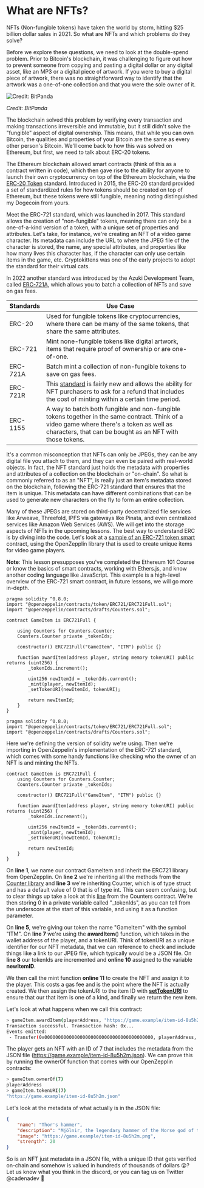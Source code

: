 
# What are NFTs?

NFTs (Non-fungible tokens) have taken the world by storm, hitting $25 billion dollar sales in 2021. So what are NFTs and which problems do they solve?
 
Before we explore these questions, we need to look at the double-spend problem. Prior to Bitcoin's blockchain, it was challenging to figure out how to prevent someone from copying and pasting a digital dollar or any digital asset, like an MP3 or a digital piece of artwork. If you were to buy a digital piece of artwork, there was no straightforward way to identify that the artwork was a one-of-one collection and that you were the sole owner of it.


![Credit: BitPanda](https://cadena.incl.us/wp-content/uploads/2022/01/double-spending.png)

*Credit: BitPanda*

The blockchain solved this problem by verifying every transaction and making transactions irreversible and immutable, but it still didn't solve the "fungible" aspect of digital ownership. This means, that while you can own Bitcoin, the qualities and properties of your Bitcoin are the same as every other person's Bitcoin. We'll come back to how this was solved on Ethereum, but first, we need to talk about ERC-20 tokens.

The Ethereum blockchain allowed smart contracts (think of this as a contract written in code), which then gave rise to the ability for anyone to launch their own cryptocurrency on top of the Ethereum blockchain, via the [ERC-20 Token](https://ethereum.org/en/developers/docs/standards/tokens/erc-20/) standard. Introduced in 2015, the ERC-20 standard provided a set of standardized rules for how tokens should be created on top of Ethereum, but these tokens were still fungible, meaning noting distinguished my Dogecoin from yours.

Meet the ERC-721 standard, which was launched in 2017. This standard allows the creation of "non-fungible" tokens, meaning there can only be a one-of-a-kind version of a token, with a unique set of properties and attributes. Let's take, for instance, we're creating an NFT of a video game character. Its metadata can include the URL to where the JPEG file of the character is stored, the name, any special attributes, and properties like how many lives this character has, if the character can only use certain items in the game, etc. Cryptokittens was one of the early projects to adopt the standard for their virtual cats.


In 2022 another standard was introduced by the Azuki Development Team, called [ERC-721A]([url](https://www.azuki.com/erc721a)), which allows you to batch a collection of NFTs and save on gas fees.



| Standards | Use Case                                                                                                                                                                                               |
| --------- | ------------------------------------------------------------------------------------------------------------------------------------------------------------------------------------------------------ |
| ERC-20    | Used for fungible tokens like cryptocurrencies, where there can be many of the same tokens, that share the same attributes.                                                                            |
| ERC-721   | Mint none-fungible tokens like digital artwork, items that require proof of ownership or are one-of-one.                                                                                               |
| ERC-721A  | Batch mint a collection of non-fungible tokens to save on gas fees.                                                                                                                                    |
| ERC-721R  | This [standard]([url](https://erc721r.org/)) is fairly new and allows the ability for NFT purchasers to ask for a refund that includes the cost of minting within a certain time period.               |
| ERC-1155  | A way to batch both fungible and non-fungible tokens together in the same contract. Think of a video game where there's a token as well as characters, that can be bought as an NFT with those tokens. |


It's a common misconception that NFTs can only be JPEGs, they can be any digital file you attach to them, and they can even be paired with real-world objects. In fact, the NFT standard just holds the metadata with properties and attributes of a collection on the blockchain or "on-chain". So what is commonly referred to as an "NFT", is really just an item's metadata stored on the blockchain, following the ERC-721 standard that ensures that the item is unique. This metadata can have different combinations that can be used to generate new characters on the fly to form an entire collection.

Many of these JPEGs are stored on third-party decentralized file services like Arweave, Threefold, IPFS via gateways like Pinata, and even centralized services like Amazon Web Services (AWS). We will get into the storage aspects of NFTs in the upcoming lessons.  The best way to understand ERC is by diving into the code. Let's look at a [sample of an ERC-721 token smart](https://docs.openzeppelin.com/contracts/3.x/erc721) contract, using the OpenZepplin library that is used to create unique items for video game players. 
 
**Note**: This lesson presupposes you've completed the Ethereum 101 Course or know the basics of smart contracts, working with Ethers.js, and know another coding language like JavaScript. This example is a high-level overview of the ERC-721 smart contract, in future lessons, we will go more in-depth.


```solidity
pragma solidity ^0.8.0;
import "@openzeppelin/contracts/token/ERC721/ERC721Full.sol";
import "@openzeppelin/contracts/drafts/Counters.sol";

contract GameItem is ERC721Full {

    using Counters for Counters.Counter;
    Counters.Counter private _tokenIds;

    constructor() ERC721Full("GameItem", "ITM") public {}

    function awardItem(address player, string memory tokenURI) public returns (uint256) {
        _tokenIds.increment();

        uint256 newItemId = _tokenIds.current();
        _mint(player, newItemId);
        _setTokenURI(newItemId, tokenURI);

        return newItemId;
    }
}
```



```solidity
pragma solidity ^0.8.0;
import "@openzeppelin/contracts/token/ERC721/ERC721Full.sol";
import "@openzeppelin/contracts/drafts/Counters.sol";
```

Here we're defining the version of solidity we're using. Then we're importing in OpenZeppelin's implementation of the ERC-721 standard, which comes with some handy functions like checking who the owner of an NFT is and minting the NFTs.

```solidity
contract GameItem is ERC721Full {
    using Counters for Counters.Counter;
    Counters.Counter private _tokenIds;

    constructor() ERC721Full("GameItem", "ITM") public {}

    function awardItem(address player, string memory tokenURI) public returns (uint256) {
        _tokenIds.increment();

        uint256 newItemId = _tokenIds.current();
        _mint(player, newItemId);
        _setTokenURI(newItemId, tokenURI);

        return newItemId;
    }
}
```

On **line 1**, we name our contract GameItem and inherit the ERC721 library from OpenZepplin. On **line 2** we're inheriting all the methods from the [Counter library](https://github.com/OpenZeppelin/openzeppelin-contracts/blob/master/contracts/utils/Counters.sol) and **line 3** we're inheriting Counter, which is of type struct and has a default value of 0 that is of type int. This can seem confusing, but to clear things up take a look at this [line](https://github.com/OpenZeppelin/openzeppelin-contracts/blob/master/contracts/utils/Counters.sol#L15) from the Counters contract. We're then storing 0 in a private variable called "_tokenIds", as you can tell from the underscore at the start of this variable, and using it as a function parameter.

On **line 5**, we're giving our token the name "GameItem" with the symbol "ITM".  On **line 7** we're using the **awardItem**() function, which takes in the wallet address of the player, and a tokenURI. Think of tokenURI as a unique identifier for our NFT metadata, that we can reference to check and include things like a link to our JPEG file, which typically would be a JSON file. On **line 8** our tokenIds are incremented and **online 10** assigned to the variable **newItemID**.

We then call the mint function **online 11** to create the NFT and assign it to the player. This costs a gas fee and is the point where the NFT is actually created. We then assign the tokenURI to the item ID with [**setTokenURI**](https://docs.openzeppelin.com/contracts/3.x/api/token/erc721#ERC721-_setTokenURI-uint256-string-) to ensure that our that item is one of a kind, and finally we return the new item.

Let's look at what happens when we call this contract:

```bash
> gameItem.awardItem(playerAddress, "https://game.example/item-id-8u5h2m.json")
Transaction successful. Transaction hash: 0x...
Events emitted:
 - Transfer(0x0000000000000000000000000000000000000000, playerAddress, 7)
```

The player gets an NFT with an ID of 7 that includes the metadata from the JSON file (https://game.example/item-id-8u5h2m.json). We can prove this by running the ownerOf function that comes with our OpenZepplin contracts:

```bash
> gameItem.ownerOf(7)
playerAddress
> gameItem.tokenURI(7)
"https://game.example/item-id-8u5h2m.json"
```

Let's look at the metadata of what actually is in the JSON file:

```json
{
    "name": "Thor's hammer",
    "description": "Mjölnir, the legendary hammer of the Norse god of thunder.",
    "image": "https://game.example/item-id-8u5h2m.png",
    "strength": 20
}
```

So is an NFT just metadata in a JSON file, with a unique ID that gets verified on-chain and somehow is valued in hundreds of thousands of dollars 😲? Let us know what you think in the discord, or you can tag us on Twitter @cadenadev 🤔
